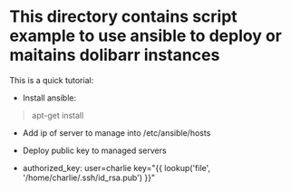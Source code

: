 # This directory contains script example to use ansible to deploy or maitains dolibarr instances

This is a quick tutorial:

* Install ansible:
> apt-get install 

* Add ip of server to manage into
/etc/ansible/hosts

* Deploy public key to managed servers
- authorized_key: user=charlie key="{{ lookup('file', '/home/charlie/.ssh/id_rsa.pub') }}"


